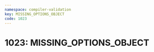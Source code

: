 ```yaml
---
namespace: compiler-validation
key: MISSING_OPTIONS_OBJECT
code: 1023
---
```


# 1023: MISSING_OPTIONS_OBJECT
